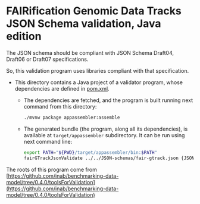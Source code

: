 # FAIRification Genomic Data Tracks JSON Schema validation, Java edition

The JSON schema should be compliant with JSON Schema Draft04, Draft06 or Draft07 specifications.

So, this validation program uses libraries compliant with that specification.

* This directory contains a Java project of a validator program, whose dependencies are defined in [pom.xml](pom.xml).
	- The dependencies are fetched, and the program is built running next command from this directory:
	  ```bash
	  ./mvnw package appassembler:assemble
	  ```
	
	- The generated bundle (the program, along all its dependencies), is available at `target/appassembler` subdirectory. It can be run using next command line:
	  ```bash
	  export PATH="${PWD}/target/appassembler/bin:$PATH"
	  fairGTrackJsonValidate ../../JSON-schemas/fair-gtrack.json {JSON file or directory+}
	  ```

The roots of this program come from [https://github.com/inab/benchmarking-data-model/tree/0.4.0/toolsForValidation](https://github.com/inab/benchmarking-data-model/tree/0.4.0/toolsForValidation)
